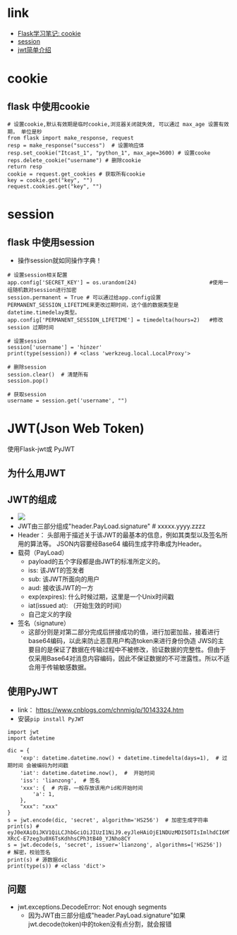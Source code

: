 # link
- [Flask学习笔记: cookie](https://blog.csdn.net/feit2417/article/details/80735527)
- [session](https://blog.51cto.com/douya/2151255)
- [jwt简单介绍](https://blog.csdn.net/weixin_45439324/article/details/103371604)

# cookie
## flask 中使用cookie
```
# 设置cookie,默认有效期是临时cookie,浏览器关闭就失效, 可以通过 max_age 设置有效期， 单位是秒
from flask import make_response, request
resp = make_response("success")  # 设置响应体
resp.set_cookie("Itcast_1", "python_1", max_age=3600) # 设置cooke
reps.delete_cookie("username") # 删除cookie
return resp
cookie = request.get_cookies # 获取所有cookie
key = cookie.get("key", "")
request.cookies.get("key", "")
```

# session
## flask 中使用session
- 操作session就如同操作字典！
```
# 设置session相关配置
app.config['SECRET_KEY'] = os.urandom(24)                       #使用一组随机数对session进行加密
session.permanent = True # 可以通过给app.config设置PERMANENT_SESSION_LIFETIME来更改过期时间，这个值的数据类型是datetime.timedelay类型。
app.config['PERMANENT_SESSION_LIFETIME'] = timedelta(hours=2)   #修改session 过期时间 

# 设置session
session['username'] = 'hinzer'
print(type(session)) # <class 'werkzeug.local.LocalProxy'>
 
# 删除session
session.clear()  # 清楚所有
session.pop() 

# 获取session
username = session.get('username', "")
```

# JWT(Json Web Token)
使用Flask-jwt或 PyJWT 
## 为什么用JWT
## JWT的组成
- ![](https://img-blog.csdnimg.cn/20191203165305270.png?x-oss-process=image/watermark,type_ZmFuZ3poZW5naGVpdGk,shadow_10,text_aHR0cHM6Ly9ibG9nLmNzZG4ubmV0L3dlaXhpbl80NTQzOTMyNA==,size_16,color_FFFFFF,t_70)
- JWT由三部分组成"header.PayLoad.signature" # xxxxx.yyyy.zzzz
- Header： 头部用于描述关于该JWT的最基本的信息，例如其类型以及签名所用的算法等。 JSON内容要经Base64 编码生成字符串成为Header。
- 载荷（PayLoad）
    - payload的五个字段都是由JWT的标准所定义的。
    - iss: 该JWT的签发者
    - sub: 该JWT所面向的用户
    - aud: 接收该JWT的一方
    - exp(expires): 什么时候过期，这里是一个Unix时间戳
    - iat(issued at): （开始生效的时间）
    - 自己定义的字段
- 签名（signature）
    - 这部分则是对第二部分完成后拼接成功的值，进行加密加盐，接着进行base64编码，以此来防止恶意用户构造token来进行身份伪造 JWS的主要目的是保证了数据在传输过程中不被修改，验证数据的完整性。但由于仅采用Base64对消息内容编码，因此不保证数据的不可泄露性。所以不适合用于传输敏感数据。
## 使用PyJWT
- link： https://www.cnblogs.com/chnmig/p/10143324.htm
- 安装`pip install PyJWT`
```
import jwt
import datetime

dic = {
    'exp': datetime.datetime.now() + datetime.timedelta(days=1),  # 过期时间 会被编码为时间戳
    'iat': datetime.datetime.now(),  #  开始时间
    'iss': 'lianzong',  # 签名
    'xxx': {  # 内容，一般存放该用户id和开始时间
        'a': 1,
    },
    "xxx": "xxx"
}
s = jwt.encode(dic, 'secret', algorithm='HS256')  # 加密生成字符串
print(s) # eyJ0eXAiOiJKV1QiLCJhbGciOiJIUzI1NiJ9.eyJleHAiOjE1NDUzMDI5OTIsImlhdCI6MTU0NTIxNjU5MiwiaXNzIjoibGlhbnpvbmciLCJkYXRhIjp7ImEiOjEsImIiOjJ9fQ.pSq-XRcC-E7zeg3u0X6TsKdhhsCPh3tB40_YJNho8CY
s = jwt.decode(s, 'secret', issuer='lianzong', algorithms=['HS256'])  # 解密，校验签名
print(s) # 源数据dic
print(type(s)) # <class 'dict'>
```
## 问题
- jwt.exceptions.DecodeError: Not enough segments
  - 因为JWT由三部分组成"header.PayLoad.signature"如果jwt.decode(token)中的token没有点分割，就会报错
